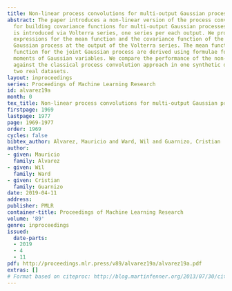 ```yaml
---
title: Non-linear process convolutions for multi-output Gaussian processes
abstract: The paper introduces a non-linear version of the process convolution formalism
  for building covariance functions for multi-output Gaussian processes. The non-linearity
  is introduced via Volterra series, one series per each output. We provide closed-form
  expressions for the mean function and the covariance function of the approximated
  Gaussian process at the output of the Volterra series. The mean function and covariance
  function for the joint Gaussian process are derived using formulae for the product
  moments of Gaussian variables. We compare the performance of the non-linear model
  against the classical process convolution approach in one synthetic dataset and
  two real datasets.
layout: inproceedings
series: Proceedings of Machine Learning Research
id: alvarez19a
month: 0
tex_title: Non-linear process convolutions for multi-output Gaussian processes
firstpage: 1969
lastpage: 1977
page: 1969-1977
order: 1969
cycles: false
bibtex_author: Alvarez, Mauricio and Ward, Wil and Guarnizo, Cristian
author:
- given: Mauricio
  family: Alvarez
- given: Wil
  family: Ward
- given: Cristian
  family: Guarnizo
date: 2019-04-11
address: 
publisher: PMLR
container-title: Proceedings of Machine Learning Research
volume: '89'
genre: inproceedings
issued:
  date-parts:
  - 2019
  - 4
  - 11
pdf: http://proceedings.mlr.press/v89/alvarez19a/alvarez19a.pdf
extras: []
# Format based on citeproc: http://blog.martinfenner.org/2013/07/30/citeproc-yaml-for-bibliographies/
---
```

